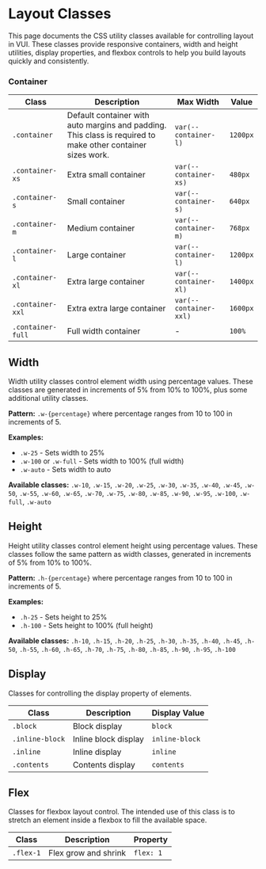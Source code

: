 # Layout Classes

This page documents the CSS utility classes available for controlling layout in VUI. These classes provide responsive containers, width and height utilities, display properties, and flexbox controls to help you build layouts quickly and consistently.

### Container

| Class             | Description                                                                                                 | Max Width              | Value    |
| ----------------- | ----------------------------------------------------------------------------------------------------------- | ---------------------- | -------- |
| `.container`      | Default container with auto margins and padding. This class is required to make other container sizes work. | `var(--container-l)`   | `1200px` |
| `.container-xs`   | Extra small container                                                                                       | `var(--container-xs)`  | `480px`  |
| `.container-s`    | Small container                                                                                             | `var(--container-s)`   | `640px`  |
| `.container-m`    | Medium container                                                                                            | `var(--container-m)`   | `768px`  |
| `.container-l`    | Large container                                                                                             | `var(--container-l)`   | `1200px` |
| `.container-xl`   | Extra large container                                                                                       | `var(--container-xl)`  | `1400px` |
| `.container-xxl`  | Extra extra large container                                                                                 | `var(--container-xxl)` | `1600px` |
| `.container-full` | Full width container                                                                                        | -                      | `100%`   |

## Width

Width utility classes control element width using percentage values. These classes are generated in increments of 5% from 10% to 100%, plus some additional utility classes.

**Pattern:** `.w-{percentage}` where percentage ranges from 10 to 100 in increments of 5.

**Examples:**

- `.w-25` - Sets width to 25%
- `.w-100` or `.w-full` - Sets width to 100% (full width)
- `.w-auto` - Sets width to auto

**Available classes:** `.w-10`, `.w-15`, `.w-20`, `.w-25`, `.w-30`, `.w-35`, `.w-40`, `.w-45`, `.w-50`, `.w-55`, `.w-60`, `.w-65`, `.w-70`, `.w-75`, `.w-80`, `.w-85`, `.w-90`, `.w-95`, `.w-100`, `.w-full`, `.w-auto`

## Height

Height utility classes control element height using percentage values. These classes follow the same pattern as width classes, generated in increments of 5% from 10% to 100%.

**Pattern:** `.h-{percentage}` where percentage ranges from 10 to 100 in increments of 5.

**Examples:**

- `.h-25` - Sets height to 25%
- `.h-100` - Sets height to 100% (full height)

**Available classes:** `.h-10`, `.h-15`, `.h-20`, `.h-25`, `.h-30`, `.h-35`, `.h-40`, `.h-45`, `.h-50`, `.h-55`, `.h-60`, `.h-65`, `.h-70`, `.h-75`, `.h-80`, `.h-85`, `.h-90`, `.h-95`, `.h-100`

## Display

Classes for controlling the display property of elements.

| Class           | Description          | Display Value  |
| --------------- | -------------------- | -------------- |
| `.block`        | Block display        | `block`        |
| `.inline-block` | Inline block display | `inline-block` |
| `.inline`       | Inline display       | `inline`       |
| `.contents`     | Contents display     | `contents`     |

## Flex

Classes for flexbox layout control. The intended use of this class is to stretch an element inside a flexbox to fill the available space.

| Class     | Description          | Property  |
| --------- | -------------------- | --------- |
| `.flex-1` | Flex grow and shrink | `flex: 1` |
